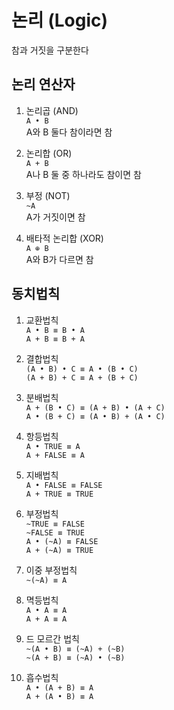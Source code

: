 # 논리 (Logic)
참과 거짓을 구분한다

## 논리 연산자
1. 논리곱 (AND)  
`A • B`  
A와 B 둘다 참이라면 참  

2. 논리합 (OR)  
`A + B`  
A나 B 둘 중 하나라도 참이면 참  

3. 부정 (NOT)  
`~A`  
A가 거짓이면 참  

4. 배타적 논리합 (XOR)  
`A ⊕ B`  
A와 B가 다르면 참

## 동치법칙

1. 교환법칙  
   `A • B ≡ B • A`  
   `A + B ≡ B + A`  

2. 결합법칙  
   `(A • B) • C ≡ A • (B • C)`  
   `(A + B) + C ≡ A + (B + C)`  

3. 분배법칙  
   `A + (B • C) ≡ (A + B) • (A + C)`  
   `A • (B + C) ≡ (A • B) + (A • C)`  

4. 항등법칙  
   `A • TRUE ≡ A`  
   `A + FALSE ≡ A`  

5. 지배법칙  
   `A • FALSE ≡ FALSE `  
   `A + TRUE ≡ TRUE `  

6. 부정법칙  
   `~TRUE ≡ FALSE `  
   `~FALSE ≡ TRUE `  
   `A • (~A) ≡ FALSE`  
   `A + (~A) ≡ TRUE`  

7. 이중 부정법칙  
   `~(~A) ≡ A`  
   
8. 멱등법칙  
   `A • A ≡ A`  
   `A + A ≡ A`  

9. 드 모르간 법칙  
   `~(A • B) ≡ (~A) + (~B)`  
   `~(A + B) ≡ (~A) • (~B)`  
   
10. 흡수법칙  
      `A • (A + B) ≡ A`  
      `A + (A • B) ≡ A`  
